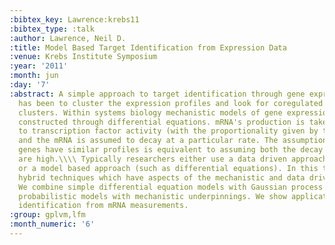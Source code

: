 ```yaml
---
:bibtex_key: Lawrence:krebs11
:bibtex_type: :talk
:author: Lawrence, Neil D.
:title: Model Based Target Identification from Expression Data
:venue: Krebs Institute Symposium
:year: '2011'
:month: jun
:day: '7'
:abstract: A simple approach to target identification through gene expression studies
  has been to cluster the expression profiles and look for coregulated genes within
  clusters. Within systems biology mechanistic models of gene expression are typically
  constructed through differential equations. mRNA's production is taken to be proportional
  to transcription factor activity (with the proportionality given by the sensitivity)
  and the mRNA is assumed to decay at a particular rate. The assumption that coregulated
  genes have similar profiles is equivalent to assuming both the decay and the sensitivity
  are high.\\\\ Typically researchers either use a data driven approach (such as clustering)
  or a model based approach (such as differential equations). In this talk we advocate
  hybrid techniques which have aspects of the mechanistic and data driven models.
  We combine simple differential equation models with Gaussian process priors to make
  probabilistic models with mechanistic underpinnings. We show applications in target
  identification from mRNA measurements.
:group: gplvm,lfm
:month_numeric: '6'
---
```


